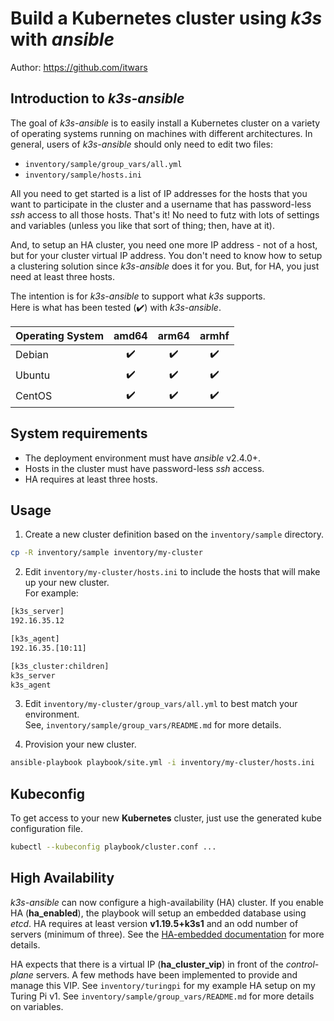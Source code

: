 # Build a Kubernetes cluster using *k3s* with *ansible*

Author: <https://github.com/itwars>

## Introduction to *k3s-ansible*

The goal of *k3s-ansible* is to easily install a Kubernetes cluster on a variety of
operating systems running on machines with different architectures.
In general, users of *k3s-ansible* should only need to edit two files:
- `inventory/sample/group_vars/all.yml`
- `inventory/sample/hosts.ini`

All you need to get started is a list of IP addresses for the hosts that you want to
participate in the cluster and a username that has password-less *ssh* access to all
those hosts.  That's it!
No need to futz with lots of settings and variables (unless you like that sort of thing;
then, have at it).

And, to setup an HA cluster, you need one more IP address - not of a host,
but for your cluster virtual IP address.
You don't need to know how to setup a clustering solution since *k3s-ansible* does it for you.
But, for HA, you just need at least three hosts.

The intention is for *k3s-ansible* to support what *k3s* supports.\
Here is what has been tested (:heavy_check_mark:) with *k3s-ansible*.

| Operating System | amd64 | arm64 | armhf |
| :--------------- | :---: | :---: | :---: |
| Debian           | :heavy_check_mark: | :heavy_check_mark: | :heavy_check_mark: |
| Ubuntu           | :heavy_check_mark: | :heavy_check_mark: | :heavy_check_mark: |
| CentOS           | :heavy_check_mark: | :heavy_check_mark: | :heavy_check_mark: |

## System requirements

- The deployment environment must have *ansible* v2.4.0+.
- Hosts in the cluster must have password-less *ssh* access.
- HA requires at least three hosts.

## Usage

1. Create a new cluster definition based on the `inventory/sample` directory.

```bash
cp -R inventory/sample inventory/my-cluster
```

2. Edit `inventory/my-cluster/hosts.ini` to include the hosts that will make up your new cluster.\
For example:

```bash
[k3s_server]
192.16.35.12

[k3s_agent]
192.16.35.[10:11]

[k3s_cluster:children]
k3s_server
k3s_agent
```

3. Edit `inventory/my-cluster/group_vars/all.yml` to best match your environment.\
See, `inventory/sample/group_vars/README.md` for more details.

4. Provision your new cluster.

```bash
ansible-playbook playbook/site.yml -i inventory/my-cluster/hosts.ini
```

## Kubeconfig

To get access to your new **Kubernetes** cluster, just use the generated kube configuration file.

```bash
kubectl --kubeconfig playbook/cluster.conf ...
```

## High Availability
*k3s-ansible* can now configure a high-availability (HA) cluster.
If you enable HA (**ha_enabled**), the playbook will setup an embedded database using *etcd*.
HA requires at least version **v1.19.5+k3s1** and an odd number of servers (minimum of three).
See the [HA-embedded documentation](https://rancher.com/docs/k3s/latest/en/installation/ha-embedded/) for more details.

HA expects that there is a virtual IP (**ha_cluster_vip**) in front of the *control-plane* servers.
A few methods have been implemented to provide and manage this VIP.
See `inventory/turingpi` for my example HA setup on my Turing Pi v1.
See `inventory/sample/group_vars/README.md` for more details on variables.

